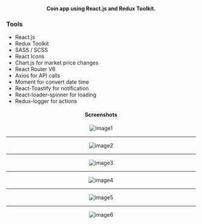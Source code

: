 <div align="center">

#### Coin app using React.js and Redux Toolkit.

</div>

### Tools

- React.js
- Redux Toolkit
- SASS / SCSS
- React Icons
- Chart.js for market price changes
- React Router V6 
- Axios for API calls
- Moment for convert date time
- React-Toastify for notification
- React-loader-spinner for loading
- Redux-logger for actions

<div align="center">

#### Screenshots
![image1](https://user-images.githubusercontent.com/82720725/227804829-742daf2d-2782-4af3-ab98-6fc5b485d722.png)
______________________________________________________________________________________________________________
![image2](https://user-images.githubusercontent.com/82720725/227805333-34a88588-14ae-4a7f-8fc0-6751293be48c.png)
______________________________________________________________________________________________________________
![image3](https://user-images.githubusercontent.com/82720725/227805407-1d0f301b-08f6-498d-9c99-465b1ab83e12.png)
______________________________________________________________________________________________________________
![image4](https://user-images.githubusercontent.com/82720725/227805496-7ef5fde1-9b6f-46a3-a066-1bbfb98472bd.png)
______________________________________________________________________________________________________________
![image5](https://user-images.githubusercontent.com/82720725/227805533-9e7d59a7-f609-4f86-98f7-0363db95f167.png)
______________________________________________________________________________________________________________
![image6](https://user-images.githubusercontent.com/82720725/227805564-67c6f7db-249b-467a-b9ae-54c2351a6236.png)




  </div>
